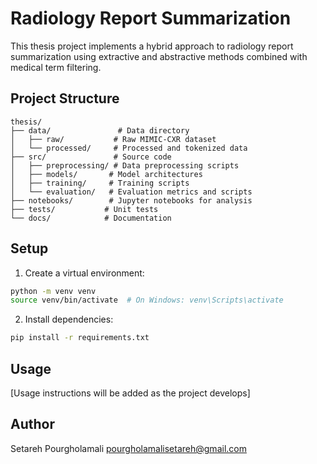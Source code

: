 # Radiology Report Summarization

This thesis project implements a hybrid approach to radiology report summarization using extractive and abstractive methods combined with medical term filtering.

## Project Structure

```
thesis/
├── data/               # Data directory
│   ├── raw/           # Raw MIMIC-CXR dataset
│   └── processed/     # Processed and tokenized data
├── src/               # Source code
│   ├── preprocessing/ # Data preprocessing scripts
│   ├── models/       # Model architectures
│   ├── training/     # Training scripts
│   └── evaluation/   # Evaluation metrics and scripts
├── notebooks/        # Jupyter notebooks for analysis
├── tests/           # Unit tests
└── docs/            # Documentation
```

## Setup

1. Create a virtual environment:
```bash
python -m venv venv
source venv/bin/activate  # On Windows: venv\Scripts\activate
```

2. Install dependencies:
```bash
pip install -r requirements.txt
```

## Usage

[Usage instructions will be added as the project develops]

## Author

Setareh Pourgholamali
pourgholamalisetareh@gmail.com 